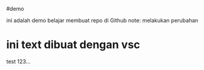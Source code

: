 #demo

ini adalah demo belajar membuat repo di Github
note: melakukan perubahan

# ini text dibuat dengan vsc

test 123...